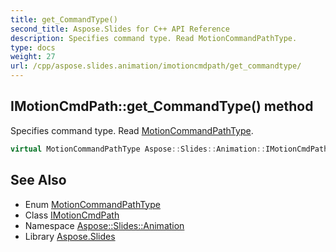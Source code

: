 ```yaml
---
title: get_CommandType()
second_title: Aspose.Slides for C++ API Reference
description: Specifies command type. Read MotionCommandPathType.
type: docs
weight: 27
url: /cpp/aspose.slides.animation/imotioncmdpath/get_commandtype/
---
```

## IMotionCmdPath::get_CommandType() method


Specifies command type. Read [MotionCommandPathType](../../motioncommandpathtype/).

```cpp
virtual MotionCommandPathType Aspose::Slides::Animation::IMotionCmdPath::get_CommandType()=0
```

## See Also

* Enum [MotionCommandPathType](../motioncommandpathtype/)
* Class [IMotionCmdPath](./)
* Namespace [Aspose::Slides::Animation](../)
* Library [Aspose.Slides](../../)